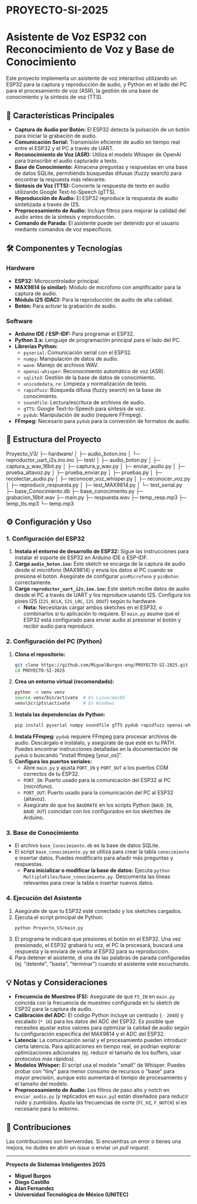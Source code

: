# PROYECTO-SI-2025 
# Asistente de Voz ESP32 con Reconocimiento de Voz y Base de Conocimiento

Este proyecto implementa un asistente de voz interactivo utilizando un ESP32 para la captura y reproducción de audio, y Python en el lado del PC para el procesamiento de voz (ASR), la gestión de una base de conocimiento y la síntesis de voz (TTS).

## 🚀 Características Principales

*   **Captura de Audio por Botón:** El ESP32 detecta la pulsación de un botón para iniciar la grabación de audio.
*   **Comunicación Serial:** Transmisión eficiente de audio en tiempo real entre el ESP32 y el PC a través de UART.
*   **Reconocimiento de Voz (ASR):** Utiliza el modelo Whisper de OpenAI para transcribir el audio capturado a texto.
*   **Base de Conocimiento:** Almacena preguntas y respuestas en una base de datos SQLite, permitiendo búsquedas difusas (fuzzy search) para encontrar la respuesta más relevante.
*   **Síntesis de Voz (TTS):** Convierte la respuesta de texto en audio utilizando Google Text-to-Speech (gTTS).
*   **Reproducción de Audio:** El ESP32 reproduce la respuesta de audio sintetizada a través de I2S.
*   **Preprocesamiento de Audio:** Incluye filtros para mejorar la calidad del audio antes de la síntesis y reproducción.
*   **Comando de Parada:** El asistente puede ser detenido por el usuario mediante comandos de voz específicos.

## 🛠️ Componentes y Tecnologías

### Hardware
*   **ESP32:** Microcontrolador principal.
*   **MAX9814 (o similar):** Módulo de micrófono con amplificador para la captura de audio.
*   **Módulo I2S (DAC):** Para la reproducción de audio de alta calidad.
*   **Botón:** Para activar la grabación de audio.

### Software
*   **Arduino IDE / ESP-IDF:** Para programar el ESP32.
*   **Python 3.x:** Lenguaje de programación principal para el lado del PC.
*   **Librerías Python:**
    *   `pyserial`: Comunicación serial con el ESP32.
    *   `numpy`: Manipulación de datos de audio.
    *   `wave`: Manejo de archivos WAV.
    *   `openai-whisper`: Reconocimiento automático de voz (ASR).
    *   `sqlite3`: Gestión de la base de datos de conocimiento.
    *   `unicodedata`, `re`: Limpieza y normalización de texto.
    *   `rapidfuzz`: Búsqueda difusa (fuzzy search) en la base de conocimiento.
    *   `soundfile`: Lectura/escritura de archivos de audio.
    *   `gTTS`: Google Text-to-Speech para síntesis de voz.
    *   `pydub`: Manipulación de audio (requiere FFmpeg).
*   **FFmpeg:** Necesario para `pydub` para la conversión de formatos de audio.

## 📂 Estructura del Proyecto
Proyecto_V3/
├─ hardware/
│  ├─ audio_boton.ino
│  └─ reproductor_uart_i2s.ino.ino
├─ test/
│  ├─ audio_boton.py
│  ├─ captura_y_wav_16bit.py
│  ├─ captura_y_wav.py
│  ├─ enviar_audio.py
│  ├─ prueba_altavoz.py
│  ├─ prueba_enviar.py
│  ├─ pruebas.py
│  ├─ recolectar_audio.py
│  ├─ reconocer_voz_whisper.py
│  ├─ reconocer_voz.py
│  ├─ reproducir_respuesta.py
│  ├─ test_MAX9814.py
│  └─ test_serial.py
├─ base_Conocimiento.db
├─ base_conocimiento.py
├─ grabacion_16bit.wav
├─ main.py
├─ respuesta.wav
├─ temp_resp.mp3
├─ temp_tts.mp3
└─ temp.mp3



## ⚙️ Configuración y Uso

### 1. Configuración del ESP32

1.  **Instala el entorno de desarrollo de ESP32:** Sigue las instrucciones para instalar el soporte de ESP32 en Arduino IDE o ESP-IDF.
2.  **Carga `audio_boton.ino`:** Este sketch se encarga de la captura de audio desde el micrófono (MAX9814) y envía los datos al PC cuando se presiona el botón. Asegúrate de configurar `pinMicrofono` y `pinBoton` correctamente.
3.  **Carga `reproductor_uart_i2s.ino.ino`:** Este sketch recibe datos de audio desde el PC a través de UART y los reproduce usando I2S. Configura los pines I2S (`I2S_BCLK`, `I2S_LRC`, `I2S_DOUT`) según tu hardware.
    *   **Nota:** Necesitarás cargar ambos sketches en el ESP32, o combinarlos si tu aplicación lo requiere. El `main.py` asume que el ESP32 está configurado para enviar audio al presionar el botón y recibir audio para reproducir.

### 2. Configuración del PC (Python)

1.  **Clona el repositorio:**
    ```bash
    git clone https://github.com/MiguelBurgos-eng/PROYECTO-SI-2025.git
    cd PROYECTO-SI-2025
    ```
2.  **Crea un entorno virtual (recomendado):**
    ```bash
    python -m venv venv
    source venv/bin/activate  # En Linux/macOS
    venv\Scripts\activate     # En Windows
    ```
3.  **Instala las dependencias de Python:**
    ```bash
    pip install pyserial numpy soundfile gTTS pydub rapidfuzz openai-whisper
    ```
4.  **Instala FFmpeg:** `pydub` requiere FFmpeg para procesar archivos de audio. Descárgalo e instálalo, y asegúrate de que esté en tu PATH. Puedes encontrar instrucciones detalladas en la documentación de `pydub` o buscando "install ffmpeg [your_os]".
5.  **Configura los puertos seriales:**
    *   Abre `main.py` y ajusta `PORT_IN` y `PORT_OUT` a los puertos COM correctos de tu ESP32.
    *   `PORT_IN`: Puerto usado para la comunicación del ESP32 al PC (micrófono).
    *   `PORT_OUT`: Puerto usado para la comunicación del PC al ESP32 (altavoz).
    *   Asegúrate de que los `BAUDRATE` en los scripts Python (`BAUD_IN`, `BAUD_OUT`) coincidan con los configurados en los sketches de Arduino.

### 3. Base de Conocimiento

*   El archivo `base_Conocimiento.db` es la base de datos SQLite.
*   El script `base_conocimiento.py` se utiliza para crear la tabla `conocimiento` e insertar datos. Puedes modificarlo para añadir más preguntas y respuestas.
    *   **Para inicializar o modificar la base de datos:** Ejecuta `python MultipleFiles/base_conocimiento.py`. Descomenta las líneas relevantes para crear la tabla o insertar nuevos datos.

### 4. Ejecución del Asistente

1.  Asegúrate de que tu ESP32 esté conectado y los sketches cargados.
2.  Ejecuta el script principal de Python:
    ```bash
    python Proyecto_V3/main.py
    ```
3.  El programa te indicará que presiones el botón en el ESP32. Una vez presionado, el ESP32 grabará tu voz, el PC la procesará, buscará una respuesta y la enviará de vuelta al ESP32 para su reproducción.
4.  Para detener el asistente, di una de las palabras de parada configuradas (ej. "detente", "basta", "terminar") cuando el asistente esté escuchando.

## 💡 Notas y Consideraciones

*   **Frecuencia de Muestreo (FS):** Asegúrate de que `FS_IN` en `main.py` coincida con la frecuencia de muestreo configurada en tu sketch de ESP32 para la captura de audio.
*   **Calibración del ADC:** El código Python incluye un centrado (`- 2048`) y escalado (`* 16`) para los datos del ADC del ESP32. Es posible que necesites ajustar estos valores para optimizar la calidad de audio según tu configuración específica del MAX9814 y el ADC del ESP32.
*   **Latencia:** La comunicación serial y el procesamiento pueden introducir cierta latencia. Para aplicaciones en tiempo real, se podrían explorar optimizaciones adicionales (ej. reducir el tamaño de los buffers, usar protocolos más rápidos).
*   **Modelos Whisper:** El script usa el modelo "small" de Whisper. Puedes probar con "tiny" para menor consumo de recursos o "base" para mayor precisión, aunque esto aumentará el tiempo de procesamiento y el tamaño del modelo.
*   **Preprocesamiento de Audio:** Los filtros de paso alto y notch en `enviar_audio.py` (y replicados en `main.py`) están diseñados para reducir ruido y zumbidos. Ajusta las frecuencias de corte (`FC_HZ`, `F_NOTCH`) si es necesario para tu entorno.

## 🤝 Contribuciones

Las contribuciones son bienvenidas. Si encuentras un error o tienes una mejora, no dudes en abrir un *issue* o enviar un *pull request*.

---
**Proyecto de Sistemas Inteligentes 2025**
*   **Miguel Burgos**
*   **Diego Castillo**
*   **Alan Fernandez**
*   **Universidad Tecnológica de México (UNITEC)**

